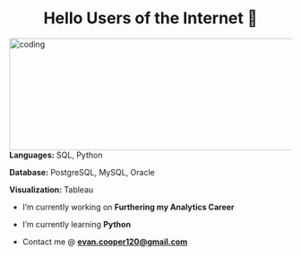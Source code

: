 <h1 align="center">Hello Users of the Internet 👋</h1> 
<img align="left" alt="coding" width="800" height="200" src="https://github.com/evanjcooper/evanjcooper/assets/149256581/c0cadce8-270b-40a0-91c0-9b31d92cb0b4">



<h2 align="left"> </h2>

**Languages:** SQL, Python

**Database:** PostgreSQL, MySQL, Oracle

**Visualization:** Tableau


-  I’m currently working on **Furthering my Analytics Career**

-  I’m currently learning **Python**

-  Contact me @ **evan.cooper120@gmail.com**





